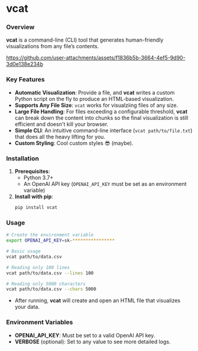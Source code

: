 # vcat

### Overview
**vcat** is a command-line (CLI) tool that generates human-friendly visualizations from any file’s contents.


https://github.com/user-attachments/assets/f1836b5b-3664-4ef5-9d90-3d0e138e234b


### Key Features
- **Automatic Visualization**: Provide a file, and **vcat** writes a custom Python script on the fly to produce an HTML-based visualization.
- **Supports Any File Size**: `vcat` works for visualziing files of any size. 
- **Large File Handling**: For files exceeding a configurable threshold, **vcat** can break down the content into chunks so the final visualization is still efficient and doesn't kill your browser.
- **Simple CLI**: An intuitive command-line interface (`vcat path/to/file.txt`) that does all the heavy lifting for you.
- **Custom Styling**: Cool custom styles 😎 (maybe).

### Installation
1. **Prerequisites**:  
   - Python 3.7+  
   - An OpenAI API key (`OPENAI_API_KEY` must be set as an environment variable)  
2. **Install with pip**:  
   ```bash
   pip install vcat
   ```

### Usage
```bash
# Create the environment variable
export OPENAI_API_KEY=sk-****************

# Basic usage
vcat path/to/data.csv

# Reading only 100 lines
vcat path/to/data.csv --lines 100

# Reading only 5000 characters
vcat path/to/data.csv --chars 5000
```

- After running, **vcat** will create and open an HTML file that visualizes your data.

### Environment Variables
- **OPENAI_API_KEY**: Must be set to a valid OpenAI API key.  
- **VERBOSE** (optional): Set to any value to see more detailed logs.

